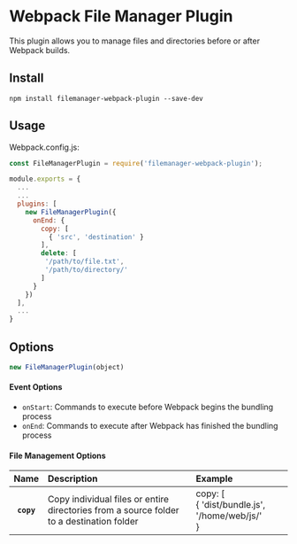 # Webpack File Manager Plugin

This plugin allows you to manage files and directories before or after Webpack builds.  


## Install

`npm install filemanager-webpack-plugin --save-dev `

## Usage

Webpack.config.js:

```js
const FileManagerPlugin = require('filemanager-webpack-plugin');

module.exports = {
  ...
  ...
  plugins: [
    new FileManagerPlugin({
      onEnd: {
        copy: [
          { 'src', 'destination' }
        ],
        delete: [
         '/path/to/file.txt',
         '/path/to/directory/'
        ]
      }
    })
  ],
  ...
}
```

## Options


```js
new FileManagerPlugin(object)
```

#### Event Options
* `onStart`: Commands to execute before Webpack begins the bundling process
* `onEnd`: Commands to execute after Webpack has finished the bundling process

#### File Management Options

|Name|Description|Example
|:--:|:----------|:-----|
|**`copy`**|Copy individual files or entire directories from a source folder to a destination folder|copy: [<br /> { 'dist/bundle.js', '/home/web/js/'<br /> }